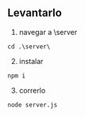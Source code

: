 ## Levantarlo

1. navegar a \server

```
cd .\server\ 
```

2. instalar

```
npm i
```

3. correrlo
```
node server.js
```